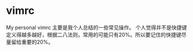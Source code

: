 # vimrc
My personal vimrc
主要是我个人总结的一些常见操作。
个人觉得并不是快捷键定义得越多越好，根据二八法则，常用的可能只有20%。所以要记住的快捷键尽量留给重要的20%。
